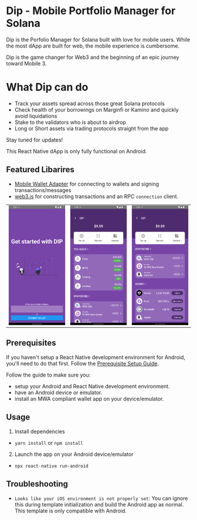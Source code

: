 # Dip - Mobile Portfolio Manager for Solana

Dip is the Porfolio Manager for Solana built with love for mobile users.
While the most dApp are built for web, the mobile experience is cumbersome.

Dip is the game changer for Web3 and the beginning of an epic journey toward Mobile 3.

# What Dip can do
- Track your assets spread across those great Solana protocols
- Check health of your borrowings on Marginfi or Kamino and quickly avoid liquidations
- Stake to the validators who is about to airdrop
- Long or Short assets via trading protocols straight from the app

Stay tuned for updates!

This React Native dApp is only fully functional on Android.

## Featured Libarires
- [Mobile Wallet Adapter](https://github.com/solana-mobile/mobile-wallet-adapter/tree/main/js/packages/mobile-wallet-adapter-protocol) for connecting to wallets and signing transactions/messages
- [web3.js](https://solana-labs.github.io/solana-web3.js/) for constructing transactions and an RPC `connection` client.

<table>
  <tr>
    <td align="center">
      <img src="assets/dip_demo0.png" alt="Scaffold dApp Screenshot 1" width=300 />
    </td>
    <td align="center">
      <img src="assets/dip_demo1.png" alt="Scaffold dApp Screenshot 3" width=300 />
    </td>
    <td align="center">
      <img src="assets/dip_demo2.png" alt="Scaffold dApp Screenshot 2" width=300 />
    </td>
  </tr>
</table>

## Prerequisites

If you haven't setup a React Native development environment for Android, you'll need to do that first. Follow the [Prerequisite Setup Guide](https://docs.solanamobile.com/getting-started/development-setup).

Follow the guide to make sure you:
- setup your Android and React Native development environment.
- have an Android device or emulator.
- install an MWA compliant wallet app on your device/emulator.
   
## Usage
1. Install dependencies
- `yarn install` or `npm install`
2. Launch the app on your Android device/emulator
- `npx react-native run-android`

## Troubleshooting

- `Looks like your iOS environment is not properly set`: You can ignore this during template initialization and build the Android app as normal. This template is only compatible with Android.



